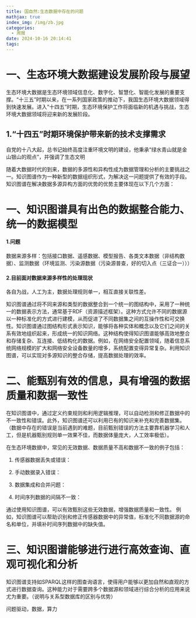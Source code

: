 ```yaml
---
title: 国自然:生态数据中存在的问题
mathjax: true
index_img: /img/zb.jpg
categories:
  - 周报
date: 2024-10-16 20:14:41
tags:
---
```

# 一、生态环境大数据建设发展阶段与展望
生态环境大数据是生态环境领域信息化、数字化、智慧化、智能化发展的重要支撑。“十三五”时期以来，在一系列国家政策的推动下，我国生态环境大数据领域得到快速发展。进入“十四五”时期，生态环境保护工作将面临新的机遇与挑战，生态环境大数据领域将迎来新的发展阶段。

## 1.“十四五”时期环境保护带来新的技术支撑需求
自党的十八大起，总书记始终高度注重环境文明的建设，他秉承“绿水青山就是金山银山的观点”，并强调了生态文明

随着大数据时代的到来，数据的多源性和异构性成为数据管理和分析的主要挑战之一。知识图谱作为一种新型的数据组织形式，为解决这一问题提供了有效的手段。
知识图谱在解决数据多源异构方面的优势的优势主要体现在以下几个方面：

# 一、知识图谱具有出色的数据整合能力、统一的数据模型

#### 1.问题
数据来源多样：包括接口数据、遥感数据、模型报告、各类文本数据（非结构数据）、监测数据（环境监测、污染源数据（污染源普查，好的切入点（三证合一）））

#### 2.目前面对数据来源多样性的处理现状
各自为战，人工为主，数据处理规则单一，相互直接关联性差。

知识图谱通过将不同来源和类型的数据整合到一个统一的图结构中，采用了一种统一的数据表示方法，通常基于RDF（资源描述框架）。这种方式允许不同的数据源以一种标准化的方式进行建模，从而促进了不同数据集之间的互操作性和可交换性。知识图谱通过图结构形式表示知识，能够将各种实体和概念以及它们之间的关系有效地组织起来，形成统一的知识网络。这种结构使得知识图谱能够高效地整合和存储复杂、互连接、低结构化的数据。例如，在网络安全配置领域，随着信息系统网络规模的扩大和网络安全设备数量的增多，系统配置变得异常复杂。利用知识图谱，可以实现对多源知识的整合存储，提高数据处理的效率。

# 二、能甄别有效的信息，具有增强的数据质量和数据一致性
在知识图谱中，通过定义约束规则和利用逻辑推理，可以自动检测和修正数据中的不一致性和错误。此外，知识图谱还可以利用已有的知识来补充和完善数据集。（数据中存在的错误是当前遇到的难题，目前甄别错误的方法主要靠机器学习和人工，但是机器甄别规则单一效果不佳，而数据体量庞大，人工效率极低）。

在生态环境数据中，常见的无效数据、数据质量不高和数据不一致的例子包括：

1. 传感器数据丢失或错误：

2. 手动数据录入错误：

3. 数据集成和合并问题：

4. 时间序列数据的间隔不一致：
 
通过使用知识图谱，可以有效甄别这些无效数据，增强数据质量和一致性。
例如，知识图谱可以帮助识别和修正传感器数据中的异常值，标准化不同数据源的命名和单位，并填补时间序列数据中的缺失值。

# 三、知识图谱能够进行进行高效查询、直观可视化和分析
知识图谱支持如SPARQL这样的图查询语言，使得用户能够以更加自然和直观的方式进行数据查询。这种能力对于需要跨多个数据源和领域进行综合分析的应用来说尤为重要。（说明与关系型数据库的区别与优势）


问题驱动，数据，算力